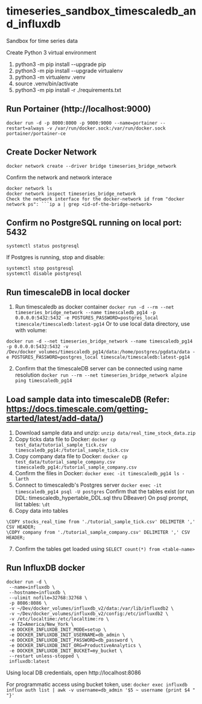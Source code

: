 # timeseries_sandbox_timescaledb_and_influxdb
Sandbox for time series data

Create Python 3 virtual environment
1. python3 -m pip install --upgrade pip
2. python3 -m pip install --upgrade virtualenv
3. python3 -m virtualenv .venv
4. source .venv/bin/activate
5. python3 -m pip install -r ./requirements.txt


## Run Portainer (http://localhost:9000)
```
docker run -d -p 8000:8000 -p 9000:9000 --name=portainer --restart=always -v /var/run/docker.sock:/var/run/docker.sock  portainer/portainer-ce
```

## Create Docker Network
```
docker network create --driver bridge timeseries_bridge_network
```

Confirm the network and network interace
```
docker network ls
docker network inspect timeseries_bridge_network
Check the network interface for the docker-network id from "docker network ps": ```ip a | grep <id-of-the-bridge-network>
```

## Confirm no PostgreSQL running on local port: 5432
```
systemctl status postgresql
```

If Postgres is running, stop and disable:
```
systemctl stop postgresql
systemctl disable postgresql
```

## Run timescaleDB in local docker
1. Run timescaledb as docker container
```docker run -d --rm --net timeseries_bridge_network --name timescaledb_pg14 -p 0.0.0.0:5432:5432 -e POSTGRES_PASSWORD=postgres_local timescale/timescaledb:latest-pg14```
Or to use local data directory, use with volume: 
```
docker run -d --net timeseries_bridge_network --name timescaledb_pg14 -p 0.0.0.0:5432:5432 -v /Dev/docker_volumes/timescaledb_pg14/data:/home/postgres/pgdata/data -e POSTGRES_PASSWORD=postgres_local timescale/timescaledb:latest-pg14
```
2. Confirm that the timescaleDB server can be connected using name resolution
```docker run --rm --net timeseries_bridge_network alpine ping timescaledb_pg14```


## Load sample data into timescaleDB (Refer: https://docs.timescale.com/getting-started/latest/add-data/)
1. Download sample data and unzip: ```unzip data/real_time_stock_data.zip```
2. Copy ticks data file to Docker: ```docker cp test_data/tutorial_sample_tick.csv timescaledb_pg14:/tutorial_sample_tick.csv```
3. Copy company data file to Docker: ```docker cp test_data/tutorial_sample_company.csv timescaledb_pg14:/tutorial_sample_company.csv```
4. Confirm the files in Docker: ```docker exec -it timescaledb_pg14 ls -larth```
5. Connect to timescaledb's Postgres server
```docker exec -it timescaledb_pg14 psql -U postgres```
Confirm that the tables exist (or run DDL: timescaledb_hypertable_DDL.sql thru DBeaver)
On psql prompt, list tables: ```\dt```
6. Copy data into tables
```
\COPY stocks_real_time from './tutorial_sample_tick.csv' DELIMITER ',' CSV HEADER;
\COPY company from './tutorial_sample_company.csv' DELIMITER ',' CSV HEADER;
```
7. Confirm the tables get loaded using 
```SELECT count(*) from <table-name>```

## Run InfluxDB docker
```
docker run -d \
 --name=influxdb \
 --hostname=influxdb \
 --ulimit nofile=32768:32768 \
 -p 8086:8086 \
 -v ~/Dev/docker_volumes/influxdb_v2/data:/var/lib/influxdb2 \
 -v ~/Dev/docker_volumes/influxdb_v2/config:/etc/influxdb2 \
 -v /etc/localtime:/etc/localtime:ro \
 -e TZ=America/New_York \
 -e DOCKER_INFLUXDB_INIT_MODE=setup \
 -e DOCKER_INFLUXDB_INIT_USERNAME=db_admin \
 -e DOCKER_INFLUXDB_INIT_PASSWORD=db_password \
 -e DOCKER_INFLUXDB_INIT_ORG=ProductiveAnalytics \
 -e DOCKER_INFLUXDB_INIT_BUCKET=my_bucket \
 --restart unless-stopped \
 influxdb:latest
```

Using local DB credentials, open http://localhost:8086 

For programmatic access using bucket token, use:
```docker exec influxdb influx auth list | awk -v username=db_admin '$5 ~ username {print $4 " "}'```
